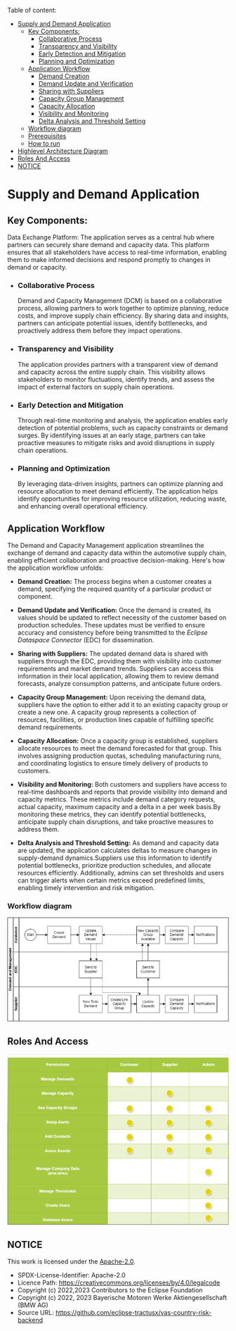 Table of content:
- [Supply and Demand Application](#supply-and-demand-application)
  - [Key Components:](#key-components)
    - [Collaborative Process](#collaborative-process)
    - [Transparency and Visibility](#transparency-and-visibility)
    - [Early Detection and Mitigation](#early-detection-and-mitigation)
    - [Planning and Optimization](#planning-and-optimization)
  - [Application Workflow](#application-workflow)
    - [Demand Creation](#demand-creation)
    - [Demand Update and Verification](#demand-update-and-verification)
    - [Sharing with Suppliers](#sharing-with-suppliers)
    - [Capacity Group Management](#capacity-group-management)
    - [Capacity Allocation](#capacity-allocation)
    - [Visibility and Monitoring](#visibility-and-monitoring)
    - [Delta Analysis and Threshold Setting](#delta-analysis-and-threshold-setting)
  - [Workflow diagram](#workflow-diagram)
  - [Prerequisites](#prerequisites)
  - [How to run](#how-to-run)
- [Highlevel Architecture Diagram](#highlevel-architecture-diagram)
- [Roles And Access](#roles-and-access)
- [NOTICE](#notice)

# Supply and Demand Application

## Key Components:
Data Exchange Platform: The application serves as a central hub where partners can securely share demand and capacity data. This platform ensures that all stakeholders have access to real-time information, enabling them to make informed decisions and respond promptly to changes in demand or capacity.

- ### Collaborative Process
    Demand and Capacity Management (DCM) is based on a collaborative process, allowing partners to work together to optimize planning, reduce costs, and improve supply chain efficiency. By sharing data and insights, partners can anticipate potential issues, identify bottlenecks, and proactively address them before they impact operations.

- ### Transparency and Visibility
    The application provides partners with a transparent view of demand and capacity across the entire supply chain. This visibility allows stakeholders to monitor fluctuations, identify trends, and assess the impact of external factors on supply chain operations.

- ### Early Detection and Mitigation
    Through real-time monitoring and analysis, the application enables early detection of potential problems, such as capacity constraints or demand surges. By identifying issues at an early stage, partners can take proactive measures to mitigate risks and avoid disruptions in supply chain operations.

- ### Planning and Optimization 
    By leveraging data-driven insights, partners can optimize planning and resource allocation to meet demand efficiently. The application helps identify opportunities for improving resource utilization, reducing waste, and enhancing overall operational efficiency.

## Application Workflow
The Demand and Capacity Management application streamlines the exchange of demand and capacity data within the automotive supply chain, enabling efficient collaboration and proactive decision-making. Here's how the application workflow unfolds:

- **Demand Creation:** The process begins when a customer creates a demand, specifying the required quantity of a particular product or component.

- **Demand Update and Verification:** Once the demand is created, its values should be updated to reflect necessity of the customer based on production schedules. These updates must be verified to ensure accuracy and consistency before being transmitted to the *Eclipse Dataspace Connector* (EDC) for dissemination.

- **Sharing with Suppliers:** The updated demand data is shared with suppliers through the EDC, providing them with visibility into customer requirements and market demand trends. Suppliers can access this information in their local application, allowing them to review demand forecasts, analyze consumption patterns, and anticipate future orders.

- **Capacity Group Management:** Upon receiving the demand data, suppliers have the option to either add it to an existing capacity group or create a new one. A capacity group represents a collection of resources, facilities, or production lines capable of fulfilling specific demand requirements. 

- **Capacity Allocation:** Once a capacity group is established, suppliers allocate resources to meet the demand forecasted for that group. This involves assigning production quotas, scheduling manufacturing runs, and coordinating logistics to ensure timely delivery of products to customers.

- **Visibility and Monitoring:** Both customers and suppliers have access to real-time dashboards and reports that provide visibility into demand and capacity metrics. These metrics include demand category requests, actual capacity, maximum capacity and a delta in a per week basis.By monitoring these metrics, they can identify potential bottlenecks, anticipate supply chain disruptions, and take proactive measures to address them.

- **Delta Analysis and Threshold Setting:** As demand and capacity data are updated, the application calculates deltas to measure changes in supply-demand dynamics.Suppliers use this information to identify potential bottlenecks, prioritize production schedules, and allocate resources efficiently. Additionally, admins can set thresholds and users can trigger alerts when certain metrics exceed predefined limits, enabling timely intervention and risk mitigation.

### Workflow diagram
![Workflow Diagram](images/Appflow2.jpg "Workflow Diagram")


## Roles And Access 

![Roles and Capabilites](images/RolesAcess.jpg "Roles and Capabilities Diagram")

## NOTICE

This work is licensed under the [Apache-2.0](https://www.apache.org/licenses/LICENSE-2.0).

- SPDX-License-Identifier: Apache-2.0
- Licence Path: https://creativecommons.org/licenses/by/4.0/legalcode
- Copyright (c) 2022,2023 Contributors to the Eclipse Foundation
- Copyright (c) 2022, 2023 Bayerische Motoren Werke Aktiengesellschaft (BMW AG)
- Source URL: https://github.com/eclipse-tractusx/vas-country-risk-backend